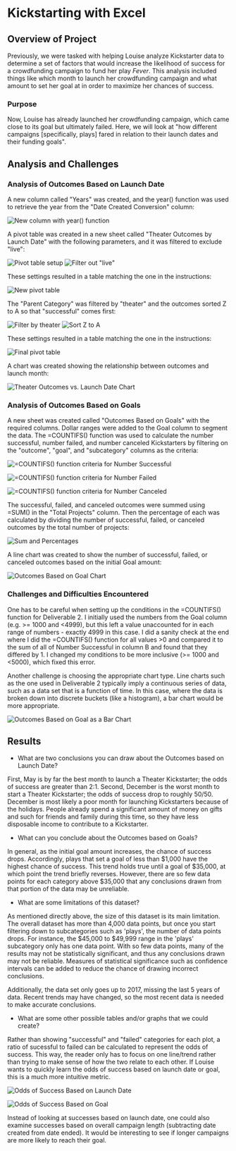 # Kickstarting with Excel

## Overview of Project

Previously, we were tasked with helping Louise analyze Kickstarter data to determine a set of factors that would increase the likelihood of success for a crowdfunding campaign to fund her play *Fever*. This analysis included things like which month to launch her crowdfunding campaign and what amount to set her goal at in order to maximize her chances of success.

### Purpose

Now, Louise has already launched her crowdfunding campaign, which came close to its goal but ultimately failed. Here, we will look at "how different campaigns [specifically, plays] fared in relation to their launch dates and their funding goals".

## Analysis and Challenges

### Analysis of Outcomes Based on Launch Date
A new column called "Years" was created, and the year() function was used to retrieve the year from the "Date Created Conversion" column:

![New column with year() function](resources/images/1.png)

A pivot table was created in a new sheet called "Theater Outcomes by Launch Date" with the following parameters, and it was filtered to exclude "live":

![Pivot table setup](resources/images/2.png) ![Filter out "live"](resources/images/3.png)

These settings resulted in a table matching the one in the instructions:

![New pivot table](resources/images/4.png)

The "Parent Category" was filtered by "theater" and the outcomes sorted Z to A so that "successful" comes first:

![Filter by theater](resources/images/5.png) ![Sort Z to A](resources/images/6.png)

These settings resulted in a table matching the one in the instructions:

![Final pivot table](resources/images/7.png)

A chart was created showing the relationship between outcomes and launch month:

![Theater Outcomes vs. Launch Date Chart](resources/Theater_Outcomes_vs_Launch.png)

### Analysis of Outcomes Based on Goals
A new sheet was created called "Outcomes Based on Goals" with the required columns. Dollar ranges were added to the Goal column to segment the data. The =COUNTIFS() function was used to calculate the number successful, number failed, and number canceled Kickstarters by filtering on the "outcome", "goal", and "subcategory" columns as the criteria:

![=COUNTIFS() function criteria for Number Successful](resources/images/8.png)

![=COUNTIFS() function criteria for Number Failed](resources/images/9.png)

![=COUNTIFS() function criteria for Number Canceled](resources/images/10.png)

The successful, failed, and canceled outcomes were summed using =SUM() in the "Total Projects" column. Then the percentage of each was calculated by dividing the number of successful, failed, or canceled outcomes by the total number of projects:

![Sum and Percentages](resources/images/11.png)

A line chart was created to show the number of successful, failed, or canceled outcomes based on the initial Goal amount:

![Outcomes Based on Goal Chart](resources/Outcomes_vs_Goals.png)

### Challenges and Difficulties Encountered
One has to be careful when setting up the conditions in the =COUNTIFS() function for Deliverable 2. I initially used the numbers from the Goal column (e.g. >= 1000 and <4999), but this left a value unaccounted for in each range of numbers - exactly 4999 in this case. I did a sanity check at the end where I did the =COUNTIFS() function for all values >0 and compared it to the sum of all of Number Successful in column B and found that they differed by 1. I changed my conditions to be more inclusive (>= 1000 and <5000), which fixed this error.

Another challenge is choosing the appropriate chart type. Line charts such as the one used in Deliverable 2 typically imply a continuous series of data, such as a data set that is a function of time. In this case, where the data is broken down into discrete buckets (like a histogram), a bar chart would be more appropriate.

![Outcomes Based on Goal as a Bar Chart](resources/images/12.png)

## Results

- What are two conclusions you can draw about the Outcomes based on Launch Date?

First, May is by far the best month to launch a Theater Kickstarter; the odds of success are greater than 2:1. Second, December is the worst month to start a Theater Kickstarter; the odds of success drop to roughly 50/50. December is most likely a poor month for launching Kickstarters because of the holidays. People already spend a significant amount of money on gifts and such for friends and family during this time, so they have less disposable income to contribute to a Kickstarter.

- What can you conclude about the Outcomes based on Goals?

In general, as the initial goal amount increases, the chance of success drops. Accordingly, plays that set a goal of less than $1,000 have the highest chance of success. This trend holds true until a goal of $35,000, at which point the trend briefly reverses. However, there are so few data points for each category above $35,000 that any conclusions drawn from that portion of the data may be unreliable.

- What are some limitations of this dataset?

As mentioned directly above, the size of this dataset is its main limitation. The overall dataset has more than 4,000 data points, but once you start filtering down to subcategories such as 'plays', the number of data points drops. For instance, the $45,000 to $49,999 range in the 'plays' subcategory only has one data point. With so few data points, many of the results may not be statistically significant, and thus any conclusions drawn may not be reliable. Measures of statistical significance such as confidence intervals can be added to reduce the chance of drawing incorrect conclusions.

Additionally, the data set only goes up to 2017, missing the last 5 years of data. Recent trends may have changed, so the most recent data is needed to make accurate conclusions.

- What are some other possible tables and/or graphs that we could create?

Rather than showing "successful" and "failed" categories for each plot, a ratio of sucessful to failed can be calculated to represent the odds of success. This way, the reader only has to focus on one line/trend rather than trying to make sense of how the two relate to each other. If Louise wants to quickly learn the odds of success based on launch date or goal, this is a much more intuitive metric.

![Odds of Success Based on Launch Date](resources/images/14.png)

![Odds of Success Based on Goal](resources/images/13.png)

Instead of looking at successes based on launch date, one could also examine successes based on overall campaign length (subtracting date created from date ended). It would be interesting to see if longer campaigns are more likely to reach their goal.